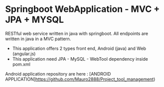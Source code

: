 # Springboot WebApplication - MVC + JPA + MYSQL
RESTful web service written in java with springboot.
All endpoints are written in java in a MVC pattern.

- This application offers 2 types front end, Android (java) and Web (angular.js)
- This application need JPA - MySQL - WebTool dependency inside pom.xml

Android application repository are here :
[ANDROID APPLICATION]https://github.com/Mauro2888/Project_tool_management)
